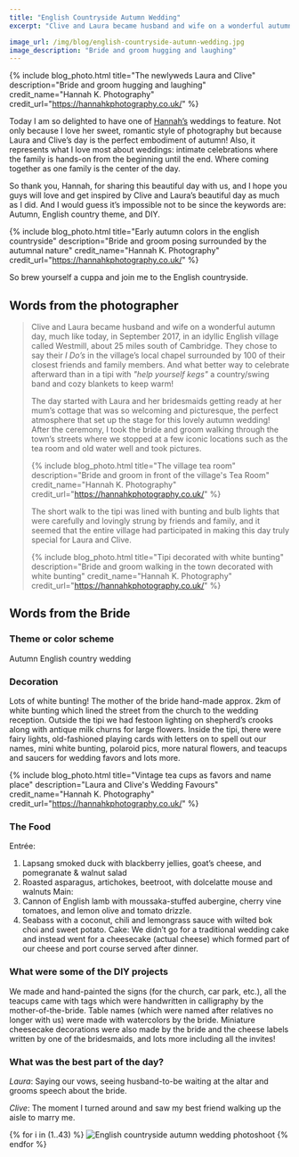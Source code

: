 ```yaml
---
title: "English Countryside Autumn Wedding"
excerpt: "Clive and Laura became husband and wife on a wonderful autumn day, much like today, in September 2017, in an idyllic English village called Westmill"

image_url: /img/blog/english-countryside-autumn-wedding.jpg
image_description: "Bride and groom hugging and laughing"
---
```


{% include blog_photo.html
title="The newlyweds Laura and Clive"
description="Bride and groom hugging and laughing"
credit_name="Hannah K. Photography"
credit_url="https://hannahkphotography.co.uk/"
%}

Today I am so delighted to have one of [Hannah’s](https://hannahkphotography.co.uk/) weddings to feature. Not only because I love her sweet, romantic style of photography but because Laura and Clive’s day is the perfect embodiment of autumn! Also, it represents what I love most about weddings: intimate celebrations where the family is hands-on from the beginning until the end. Where coming together as one family is the center of the day.

So thank you, Hannah, for sharing this beautiful day with us, and I hope you guys will love and get inspired by Clive and Laura’s beautiful day as much as I did. And I would guess it’s impossible not to be since the keywords are: Autumn, English country theme, and DIY.

{% include blog_photo.html
title="Early autumn colors in the english countryside"
description="Bride and groom posing surrounded by the autumnal nature"
credit_name="Hannah K. Photography"
credit_url="https://hannahkphotography.co.uk/"
%}

So brew yourself a cuppa and join me to the English countryside.

## Words from the photographer

<blockquote cite="https://hannahkphotography.co.uk/laura-clive-westmill-cambridge-hertfordshire-outdoor-tipi-wedding-photographer/">

Clive and Laura became husband and wife on a wonderful autumn day, much like today, in September 2017, in an idyllic English village called Westmill, about 25 miles south of Cambridge.
They chose to say their <em>I Do’s</em> in the village’s local chapel surrounded by 100 of their closest friends and family members. And what better way to celebrate afterward than in a tipi with <em>"help yourself kegs"</em> a country/swing band and cozy blankets to keep warm!

The day started with Laura and her bridesmaids getting ready at her mum’s cottage that was so welcoming and picturesque, the perfect atmosphere that set up the stage for this lovely autumn wedding! After the ceremony, I took the bride and groom walking through the town’s streets where we stopped at a few iconic locations such as the tea room and old water well and took pictures. 

{% include blog_photo.html
title="The village tea room"
description="Bride and groom in front of the village's Tea Room"
credit_name="Hannah K. Photography"
credit_url="https://hannahkphotography.co.uk/"
%}

The short walk to the tipi was lined with bunting and bulb lights that were carefully and lovingly strung by friends and family, and it seemed that the entire village had participated in making this day truly special for Laura and Clive.

{% include blog_photo.html
title="Tipi decorated with white bunting"
description="Bride and groom walking in the town decorated with white bunting"
credit_name="Hannah K. Photography"
credit_url="https://hannahkphotography.co.uk/"
%}

</blockquote>

## Words from the Bride

### Theme or color scheme
Autumn English country wedding 

### Decoration
Lots of white bunting! The mother of the bride hand-made approx. 2km of white bunting which lined the street from the church to the wedding reception. Outside the tipi we had festoon lighting on shepherd’s crooks along with antique milk churns for large flowers. Inside the tipi, there were fairy lights, old-fashioned playing cards with letters on to spell
out our names, mini white bunting, polaroid pics, more natural flowers, and teacups and saucers for wedding favors and lots more.

{% include blog_photo.html
title="Vintage tea cups as favors and name place"
description="Laura and Clive's Wedding Favours"
credit_name="Hannah K. Photography"
credit_url="https://hannahkphotography.co.uk/"
%}

### The Food
Entrée:
1. Lapsang smoked duck with blackberry jellies, goat’s cheese, and pomegranate & walnut salad
2. Roasted asparagus, artichokes, beetroot, with dolcelatte mouse and walnuts
Main:
1. Cannon of English lamb with moussaka-stuffed aubergine, cherry vine tomatoes, and lemon olive and tomato drizzle.
2. Seabass with a coconut, chili and lemongrass sauce with wilted bok choi and sweet potato.
Cake:
We didn’t go for a traditional wedding cake and instead went for a cheesecake (actual
cheese) which formed part of our cheese and port course served after dinner.

### What were some of the DIY projects
We made and hand-painted the signs (for the church, car park, etc.), all the teacups came with tags which were handwritten in calligraphy by the mother-of-the-bride. Table names (which were named after relatives no longer with us) were made
with watercolors by the bride. Miniature cheesecake decorations were also made by the bride and the cheese labels written by one of the bridesmaids, and lots more including all the invites!

### What was the best part of the day?
*Laura*: Saying our vows, seeing husband-to-be waiting at the altar and grooms speech
about the bride.

*Clive*: The moment I turned around and saw my best friend walking up the aisle to marry me.

<div class="row center-xs">
    <div class="col-xs-12">
        <div class="photos">
        {% for i in (1..43) %}
            <img src="/img/blog/english-countryside-autumn-wedding/english-countryside-autumn-wedding-{{i}}.jpg" title="English countryside autumn wedding photoshoot" alt="English countryside autumn wedding photoshoot"/>
        {% endfor %}
        </div>
    </div>
</div>
